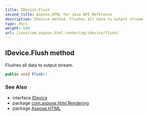 ```yaml
---
title: IDevice.Flush
second_title: Aspose.HTML for Java API Reference
description: IDevice method. Flushes all data to output stream
type: docs
weight: 160
url: /java/com.aspose.html.rendering/idevice/flush/
---
```

## IDevice.Flush method

Flushes all data to output stream.

```java
public void Flush()
```

### See Also

* interface [IDevice](../)
* package [com.aspose.html.Rendering](../../idevice/)
* package [Aspose.HTML](../../../)
